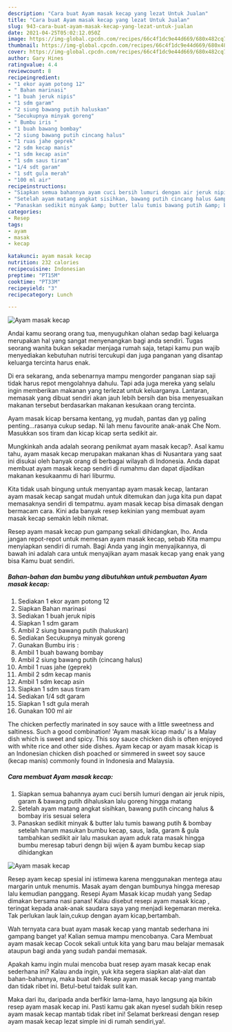 ```yaml
---
description: "Cara buat Ayam masak kecap yang lezat Untuk Jualan"
title: "Cara buat Ayam masak kecap yang lezat Untuk Jualan"
slug: 943-cara-buat-ayam-masak-kecap-yang-lezat-untuk-jualan
date: 2021-04-25T05:02:12.050Z
image: https://img-global.cpcdn.com/recipes/66c4f1dc9e44d669/680x482cq70/ayam-masak-kecap-foto-resep-utama.jpg
thumbnail: https://img-global.cpcdn.com/recipes/66c4f1dc9e44d669/680x482cq70/ayam-masak-kecap-foto-resep-utama.jpg
cover: https://img-global.cpcdn.com/recipes/66c4f1dc9e44d669/680x482cq70/ayam-masak-kecap-foto-resep-utama.jpg
author: Gary Hines
ratingvalue: 4.4
reviewcount: 8
recipeingredient:
- "1 ekor ayam potong 12"
- " Bahan marinasi"
- "1 buah jeruk nipis"
- "1 sdm garam"
- "2 siung bawang putih haluskan"
- "Secukupnya minyak goreng"
- " Bumbu iris "
- "1 buah bawang bombay"
- "2 siung bawang putih cincang halus"
- "1 ruas jahe geprek"
- "2 sdm kecap manis"
- "1 sdm kecap asin"
- "1 sdm saus tiram"
- "1/4 sdt garam"
- "1 sdt gula merah"
- "100 ml air"
recipeinstructions:
- "Siapkan semua bahannya ayam cuci bersih lumuri dengan air jeruk nipis, garam &amp; bawang putih dihaluskan lalu goreng hingga matang"
- "Setelah ayam matang angkat sisihkan, bawang putih cincang halus &amp; bombay iris sesuai selera"
- "Panaskan sedikit minyak &amp; butter lalu tumis bawang putih &amp; bombay setelah harum masukan bumbu kecap, saus, lada, garam &amp; gula tambahkan sedikit air lalu masukan ayam aduk rata masak hingga bumbu meresap taburi dengn biji wijen &amp; ayam bumbu kecap siap dihidangkan"
categories:
- Resep
tags:
- ayam
- masak
- kecap

katakunci: ayam masak kecap 
nutrition: 232 calories
recipecuisine: Indonesian
preptime: "PT15M"
cooktime: "PT33M"
recipeyield: "3"
recipecategory: Lunch

---
```



![Ayam masak kecap](https://img-global.cpcdn.com/recipes/66c4f1dc9e44d669/680x482cq70/ayam-masak-kecap-foto-resep-utama.jpg)

Andai kamu seorang orang tua, menyuguhkan olahan sedap bagi keluarga merupakan hal yang sangat menyenangkan bagi anda sendiri. Tugas seorang  wanita bukan sekadar menjaga rumah saja, tetapi kamu pun wajib menyediakan kebutuhan nutrisi tercukupi dan juga panganan yang disantap keluarga tercinta harus enak.

Di era  sekarang, anda sebenarnya mampu mengorder panganan siap saji tidak harus repot mengolahnya dahulu. Tapi ada juga mereka yang selalu ingin memberikan makanan yang terlezat untuk keluarganya. Lantaran, memasak yang dibuat sendiri akan jauh lebih bersih dan bisa menyesuaikan makanan tersebut berdasarkan makanan kesukaan orang tercinta. 

Ayam masak kicap bersama kentang, yg mudah, pantas dan yg paling penting…rasanya cukup sedap. Ni lah menu favourite anak-anak Che Nom. Masukkan sos tiram dan kicap kicap serta sedikit air.

Mungkinkah anda adalah seorang penikmat ayam masak kecap?. Asal kamu tahu, ayam masak kecap merupakan makanan khas di Nusantara yang saat ini disukai oleh banyak orang di berbagai wilayah di Indonesia. Anda dapat membuat ayam masak kecap sendiri di rumahmu dan dapat dijadikan makanan kesukaanmu di hari liburmu.

Kita tidak usah bingung untuk menyantap ayam masak kecap, lantaran ayam masak kecap sangat mudah untuk ditemukan dan juga kita pun dapat memasaknya sendiri di tempatmu. ayam masak kecap bisa dimasak dengan bermacam cara. Kini ada banyak resep kekinian yang membuat ayam masak kecap semakin lebih nikmat.

Resep ayam masak kecap pun gampang sekali dihidangkan, lho. Anda jangan repot-repot untuk memesan ayam masak kecap, sebab Kita mampu menyiapkan sendiri di rumah. Bagi Anda yang ingin menyajikannya, di bawah ini adalah cara untuk menyajikan ayam masak kecap yang enak yang bisa Kamu buat sendiri.

<!--inarticleads1-->

##### Bahan-bahan dan bumbu yang dibutuhkan untuk pembuatan Ayam masak kecap:

1. Sediakan 1 ekor ayam potong 12
1. Siapkan  Bahan marinasi
1. Sediakan 1 buah jeruk nipis
1. Siapkan 1 sdm garam
1. Ambil 2 siung bawang putih (haluskan)
1. Sediakan Secukupnya minyak goreng
1. Gunakan  Bumbu iris :
1. Ambil 1 buah bawang bombay
1. Ambil 2 siung bawang putih (cincang halus)
1. Ambil 1 ruas jahe (geprek)
1. Ambil 2 sdm kecap manis
1. Ambil 1 sdm kecap asin
1. Siapkan 1 sdm saus tiram
1. Sediakan 1/4 sdt garam
1. Siapkan 1 sdt gula merah
1. Gunakan 100 ml air


The chicken perfectly marinated in soy sauce with a little sweetness and saltiness. Such a good combination! &#39;Ayam masak kicap madu&#39; is a Malay dish which is sweet and spicy. This soy sauce chicken dish is often enjoyed with white rice and other side dishes. Ayam kecap or ayam masak kicap is an Indonesian chicken dish poached or simmered in sweet soy sauce (kecap manis) commonly found in Indonesia and Malaysia. 

<!--inarticleads2-->

##### Cara membuat Ayam masak kecap:

1. Siapkan semua bahannya ayam cuci bersih lumuri dengan air jeruk nipis, garam &amp; bawang putih dihaluskan lalu goreng hingga matang
1. Setelah ayam matang angkat sisihkan, bawang putih cincang halus &amp; bombay iris sesuai selera
1. Panaskan sedikit minyak &amp; butter lalu tumis bawang putih &amp; bombay setelah harum masukan bumbu kecap, saus, lada, garam &amp; gula tambahkan sedikit air lalu masukan ayam aduk rata masak hingga bumbu meresap taburi dengn biji wijen &amp; ayam bumbu kecap siap dihidangkan
<img src="//assets-global.cpcdn.com/assets/icons/button_play-2c75c40dde080a61004c1f40b05d8f140eaff45d7e9e6481dc71c63d2e7c4909.png" alt="Ayam masak kecap">

Resep ayam kecap spesial ini istimewa karena menggunakan mentega atau margarin untuk menumis. Masak ayam dengan bumbunya hingga meresap lalu kemudian panggang. Resepi Ayam Masak kicap mudah yang Sedap dimakan bersama nasi panas! Kalau disebut resepi ayam masak kicap , teringat kepada anak-anak saudara saya yang menjadi kegemaran mereka. Tak perlukan lauk lain,cukup dengan ayam kicap,bertambah. 

Wah ternyata cara buat ayam masak kecap yang mantab sederhana ini gampang banget ya! Kalian semua mampu mencobanya. Cara Membuat ayam masak kecap Cocok sekali untuk kita yang baru mau belajar memasak ataupun bagi anda yang sudah pandai memasak.

Apakah kamu ingin mulai mencoba buat resep ayam masak kecap enak sederhana ini? Kalau anda ingin, yuk kita segera siapkan alat-alat dan bahan-bahannya, maka buat deh Resep ayam masak kecap yang mantab dan tidak ribet ini. Betul-betul taidak sulit kan. 

Maka dari itu, daripada anda berfikir lama-lama, hayo langsung aja bikin resep ayam masak kecap ini. Pasti kamu gak akan nyesel sudah bikin resep ayam masak kecap mantab tidak ribet ini! Selamat berkreasi dengan resep ayam masak kecap lezat simple ini di rumah sendiri,ya!.

